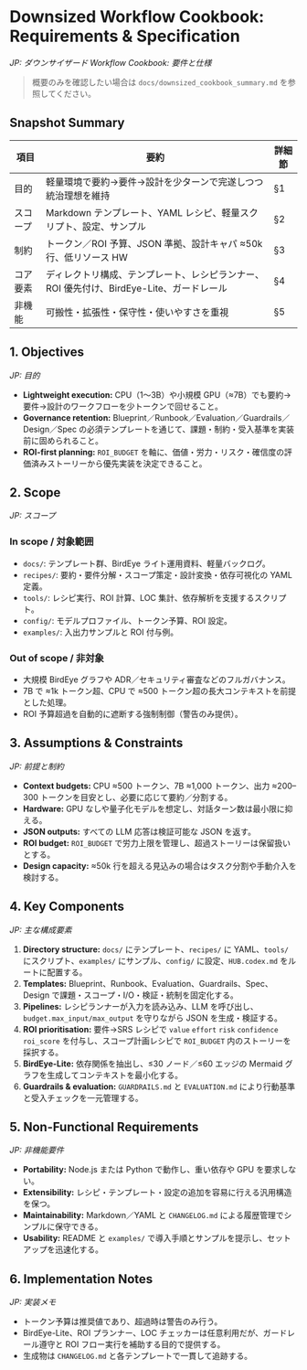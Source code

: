 # Downsized Workflow Cookbook: Requirements & Specification
_JP: ダウンサイザード Workflow Cookbook: 要件と仕様_

> 概要のみを確認したい場合は `docs/downsized_cookbook_summary.md` を参照してください。

## Snapshot Summary

| 項目 | 要約 | 詳細節 |
| --- | --- | --- |
| 目的 | 軽量環境で要約→要件→設計を少ターンで完遂しつつ統治理想を維持 | §1 |
| スコープ | Markdown テンプレート、YAML レシピ、軽量スクリプト、設定、サンプル | §2 |
| 制約 | トークン／ROI 予算、JSON 準拠、設計キャパ ≈50k 行、低リソース HW | §3 |
| コア要素 | ディレクトリ構成、テンプレート、レシピランナー、ROI 優先付け、BirdEye-Lite、ガードレール | §4 |
| 非機能 | 可搬性・拡張性・保守性・使いやすさを重視 | §5 |

## 1. Objectives
_JP: 目的_

- **Lightweight execution:** CPU（1〜3B）や小規模 GPU（≈7B）でも要約→要件→設計のワークフローを少トークンで回せること。
- **Governance retention:** Blueprint／Runbook／Evaluation／Guardrails／Design／Spec の必須テンプレートを通じて、課題・制約・受入基準を実装前に固められること。
- **ROI-first planning:** `ROI_BUDGET` を軸に、価値・労力・リスク・確信度の評価済みストーリーから優先実装を決定できること。

## 2. Scope
_JP: スコープ_

### In scope / 対象範囲
- `docs/`: テンプレート群、BirdEye ライト運用資料、軽量バックログ。
- `recipes/`: 要約・要件分解・スコープ策定・設計変換・依存可視化の YAML 定義。
- `tools/`: レシピ実行、ROI 計算、LOC 集計、依存解析を支援するスクリプト。
- `config/`: モデルプロファイル、トークン予算、ROI 設定。
- `examples/`: 入出力サンプルと ROI 付与例。

### Out of scope / 非対象
- 大規模 BirdEye グラフや ADR／セキュリティ審査などのフルガバナンス。
- 7B で ≈1k トークン超、CPU で ≈500 トークン超の長大コンテキストを前提とした処理。
- ROI 予算超過を自動的に遮断する強制制御（警告のみ提供）。

## 3. Assumptions & Constraints
_JP: 前提と制約_

- **Context budgets:** CPU ≈500 トークン、7B ≈1,000 トークン、出力 ≈200–300 トークンを目安とし、必要に応じて要約／分割する。
- **Hardware:** GPU なしや量子化モデルを想定し、対話ターン数は最小限に抑える。
- **JSON outputs:** すべての LLM 応答は検証可能な JSON を返す。
- **ROI budget:** `ROI_BUDGET` で労力上限を管理し、超過ストーリーは保留扱いとする。
- **Design capacity:** ≈50k 行を超える見込みの場合はタスク分割や手動介入を検討する。

## 4. Key Components
_JP: 主な構成要素_

1. **Directory structure:** `docs/` にテンプレート、`recipes/` に YAML、`tools/` にスクリプト、`examples/` にサンプル、`config/` に設定、`HUB.codex.md` をルートに配置する。
2. **Templates:** Blueprint、Runbook、Evaluation、Guardrails、Spec、Design で課題・スコープ・I/O・検証・統制を固定化する。
3. **Pipelines:** レシピランナーが入力を読み込み、LLM を呼び出し、`budget.max_input/max_output` を守りながら JSON を生成・検証する。
4. **ROI prioritisation:** 要件→SRS レシピで `value` `effort` `risk` `confidence` `roi_score` を付与し、スコープ計画レシピで `ROI_BUDGET` 内のストーリーを採択する。
5. **BirdEye-Lite:** 依存関係を抽出し、≤30 ノード／≤60 エッジの Mermaid グラフを生成してコンテキストを最小化する。
6. **Guardrails & evaluation:** `GUARDRAILS.md` と `EVALUATION.md` により行動基準と受入チェックを一元管理する。

## 5. Non-Functional Requirements
_JP: 非機能要件_

- **Portability:** Node.js または Python で動作し、重い依存や GPU を要求しない。
- **Extensibility:** レシピ・テンプレート・設定の追加を容易に行える汎用構造を保つ。
- **Maintainability:** Markdown／YAML と `CHANGELOG.md` による履歴管理でシンプルに保守できる。
- **Usability:** README と `examples/` で導入手順とサンプルを提示し、セットアップを迅速化する。

## 6. Implementation Notes
_JP: 実装メモ_

- トークン予算は推奨値であり、超過時は警告のみ行う。
- BirdEye-Lite、ROI プランナー、LOC チェッカーは任意利用だが、ガードレール遵守と ROI フロー実行を補助する目的で提供する。
- 生成物は `CHANGELOG.md` と各テンプレートで一貫して追跡する。
